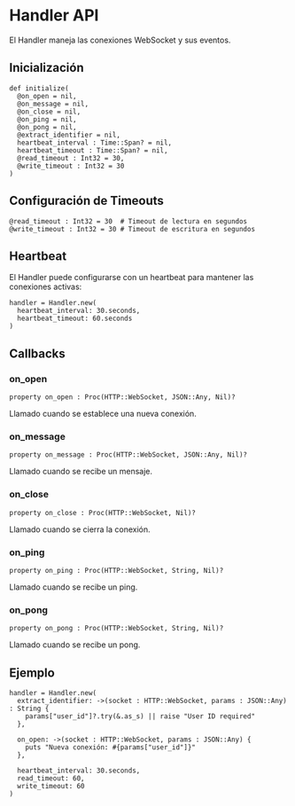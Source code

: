 # Handler API

El Handler maneja las conexiones WebSocket y sus eventos.

## Inicialización

```crystal
def initialize(
  @on_open = nil,
  @on_message = nil,
  @on_close = nil,
  @on_ping = nil,
  @on_pong = nil,
  @extract_identifier = nil,
  heartbeat_interval : Time::Span? = nil,
  heartbeat_timeout : Time::Span? = nil,
  @read_timeout : Int32 = 30,
  @write_timeout : Int32 = 30
)
```

## Configuración de Timeouts

```crystal
@read_timeout : Int32 = 30  # Timeout de lectura en segundos
@write_timeout : Int32 = 30 # Timeout de escritura en segundos
```

## Heartbeat

El Handler puede configurarse con un heartbeat para mantener las conexiones activas:

```crystal
handler = Handler.new(
  heartbeat_interval: 30.seconds,
  heartbeat_timeout: 60.seconds
)
```

## Callbacks

### on_open
```crystal
property on_open : Proc(HTTP::WebSocket, JSON::Any, Nil)?
```
Llamado cuando se establece una nueva conexión.

### on_message
```crystal
property on_message : Proc(HTTP::WebSocket, JSON::Any, Nil)?
```
Llamado cuando se recibe un mensaje.

### on_close
```crystal
property on_close : Proc(HTTP::WebSocket, Nil)?
```
Llamado cuando se cierra la conexión.

### on_ping
```crystal
property on_ping : Proc(HTTP::WebSocket, String, Nil)?
```
Llamado cuando se recibe un ping.

### on_pong
```crystal
property on_pong : Proc(HTTP::WebSocket, String, Nil)?
```
Llamado cuando se recibe un pong.

## Ejemplo

```crystal
handler = Handler.new(
  extract_identifier: ->(socket : HTTP::WebSocket, params : JSON::Any) : String {
    params["user_id"]?.try(&.as_s) || raise "User ID required"
  },
  
  on_open: ->(socket : HTTP::WebSocket, params : JSON::Any) {
    puts "Nueva conexión: #{params["user_id"]}"
  },
  
  heartbeat_interval: 30.seconds,
  read_timeout: 60,
  write_timeout: 60
)
``` 
